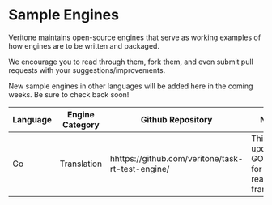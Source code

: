 # Sample Engines

Veritone maintains open-source engines that serve as working examples of how engines are to be written and packaged.

We encourage you to read through them, fork them, and even submit pull requests with your suggestions/improvements.

New sample engines in other languages will be added here in the coming weeks. Be sure to check back soon!

| Language | Engine Category  | Github Repository                                         | Notes                            |
| -------- | ---------------- | --------------------------------------------------------- | -------------------------------- |
| Go       | Translation      | hhttps://github.com/veritone/task-rt-test-engine/         | This is an updated GO engine for the real time framework |
